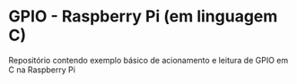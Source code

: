 # GPIO - Raspberry Pi (em linguagem C)
Repositório contendo exemplo básico de acionamento e leitura de GPIO em C na Raspberry Pi
